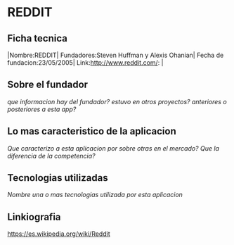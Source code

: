 # REDDIT

## Ficha tecnica


|Nombre:REDDIT| Fundadores:Steven Huffman y Alexis Ohanian| Fecha de fundacion:23/05/2005| Link:http://www.reddit.com/:                 | 



## Sobre el fundador

*que informacion hay del fundador?*
*estuvo en otros proyectos? anteriores o posteriores a esta app?*

## Lo mas caracteristico de la aplicacion

*Que caracterizo a esta aplicacion por sobre otras en el mercado?*
*Que la diferencia de la competencia?*

## Tecnologias utilizadas

*Nombre una o mas tecnologias utilizada por esta aplicacion*


## Linkiografia

https://es.wikipedia.org/wiki/Reddit


